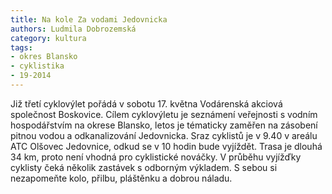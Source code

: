 ```yaml
---
title: Na kole Za vodami Jedovnicka
authors: Ludmila Dobrozemská
category: kultura
tags:
- okres Blansko
- cyklistika
- 19-2014
---
```


Již třetí cyklovýlet pořádá v sobotu 17. května Vodárenská akciová společnost Boskovice. Cílem cyklovýletu je seznámení veřejnosti s vodním hospodářstvím na okrese Blansko, letos je tématicky zaměřen na zásobení pitnou vodou a odkanalizování Jedovnicka. Sraz cyklistů je v 9.40 v areálu ATC Olšovec Jedovnice, odkud se v 10 hodin bude vyjíždět. Trasa je dlouhá 34 km, proto není vhodná pro cyklistické nováčky. V průběhu vyjížďky cyklisty čeká několik zastávek s odborným výkladem. S sebou si nezapomeňte kolo, přilbu, pláštěnku a dobrou náladu.